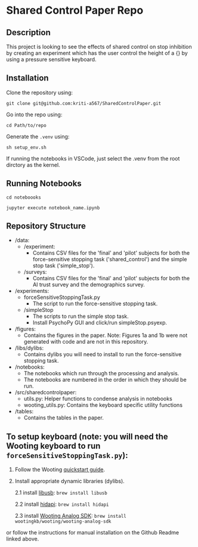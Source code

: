 # Shared Control Paper Repo

## Description
This project is looking to see the effects of shared control on stop inhibition by creating an experiment 
which has the user control the height of a {} by using a pressure sensitive keyboard.

## Installation
Clone the repository using:

```
git clone git@github.com:kriti-a567/SharedControlPaper.git
```
Go into the repo using:

```
cd Path/to/repo
```
Generate the `.venv` using:
```
sh setup_env.sh
```
If running the notebooks in VSCode, just select the .venv from the root dirctory as the kernel.

## Running Notebooks

```
cd noteboooks
```
```
jupyter execute notebook_name.ipynb
```

## Repository Structure

- /data:  
    - /experiment:  
      * Contains CSV files for the 'final' and 'pilot' subjects for both the force-sensitive stopping task ('shared_control') and the simple stop task ('simple_stop').  
    - /surveys:  
      * Contains CSV files for the 'final' and 'pilot' subjects for both the AI trust survey and the demographics survey.  
- /experiments:  
    - forceSensitiveStoppingTask.py  
        * The script to run the force-sensitive stopping task.   
    - /simpleStop  
        * The scripts to run the simple stop task.  
        * Install PsychoPy GUI and click/run simpleStop.psyexp.  
- /figures:  
    - Contains the figures in the paper. Note: Figures 1a and 1b were not generated with code and are not in this repository.  
- /libs/dylibs:  
    - Contains dylibs you will need to install to run the force-sensitive stopping task.  
- /notebooks:  
    - The notebooks which run through the processing and analysis.  
    - The notebooks are numbered in the order in which they should be run.  
- /src/sharedcontrolpaper:    
    - utils.py: Helper functions to condense analysis in notebooks  
    - wooting_utils.py: Contains the keyboard specific utility functions  
- /tables:  
    - Contains the tables in the paper.

## To setup keyboard (note: you will need the Wooting keyboard to run `forceSensitiveStoppingTask.py`):
1. Follow the Wooting [quickstart guide](https://wooting.io/quickstart).
2. Install appropriate dynamic libraries (dylibs). 

    2.1 install [libusb](https://libusb.info/):
            `brew install libusb` 

    2.2 install [hidapi](https://formulae.brew.sh/formula/hidapi):
            `brew install hidapi` 
    
    2.3 install [Wooting Analog SDK](https://github.com/WootingKb/wooting-analog-sdk):
            `brew install wootingkb/wooting/wooting-analog-sdk`

or follow the instructions for manual installation on the Github Readme linked above.

